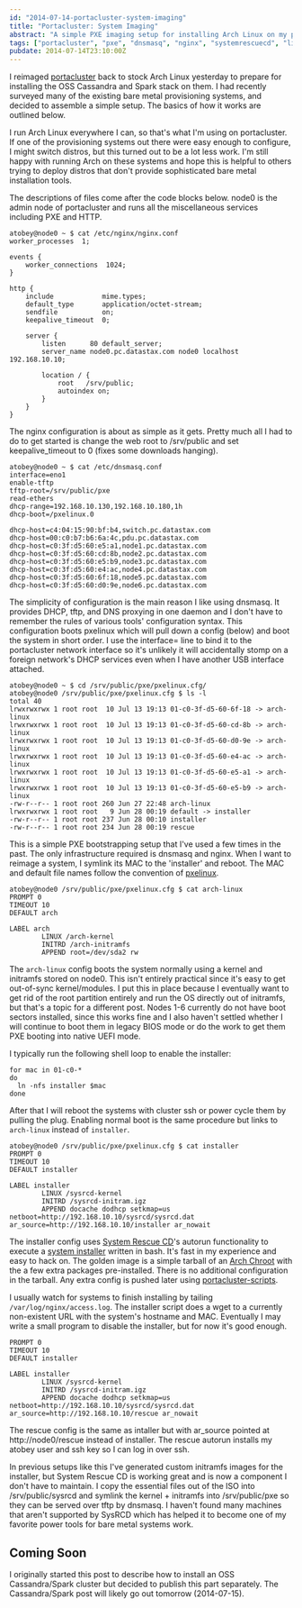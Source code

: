 ```yaml
---
id: "2014-07-14-portacluster-system-imaging"
title: "Portacluster: System Imaging"
abstract: "A simple PXE imaging setup for installing Arch Linux on my portable cluster"
tags: ["portacluster", "pxe", "dnsmasq", "nginx", "systemrescuecd", "linux", "sysadmin", "devops"]
pubdate: 2014-07-14T23:10:00Z
---
```


I reimaged [portacluster](/post/2014-02-07-portacluster.html) back to stock
Arch Linux yesterday to prepare for installing the OSS Cassandra and Spark stack
on them. I had recently surveyed many of the existing bare metal provisioning systems,
and decided to assemble a simple setup. The basics of how it works are outlined
below.

I run Arch Linux everywhere I can, so that's what I'm using on portacluster. If
one of the provisioning systems out there were easy enough to configure, I might
switch distros, but this turned out to be a lot less work. I'm still happy with
running Arch on these systems and hope this is helpful to others trying to
deploy distros that don't provide sophisticated bare metal installation tools.

The descriptions of files come after the code blocks below. node0 is the admin
node of portacluster and runs all the miscellaneous services including PXE and HTTP.

```
atobey@node0 ~ $ cat /etc/nginx/nginx.conf
worker_processes  1;

events {
    worker_connections  1024;
}

http {
    include            mime.types;
    default_type       application/octet-stream;
    sendfile           on;
    keepalive_timeout  0;

    server {
        listen      80 default_server;
        server_name node0.pc.datastax.com node0 localhost 192.168.10.10;

        location / {
            root   /srv/public;
            autoindex on;
        }
    }
}
```

The nginx configuration is about as simple as it gets. Pretty much all I had to
do to get started is change the web root to /srv/public and set
keepalive\_timeout to 0 (fixes some downloads hanging).

```
atobey@node0 ~ $ cat /etc/dnsmasq.conf
interface=eno1
enable-tftp
tftp-root=/srv/public/pxe
read-ethers
dhcp-range=192.168.10.130,192.168.10.180,1h
dhcp-boot=/pxelinux.0

dhcp-host=c4:04:15:90:bf:b4,switch.pc.datastax.com
dhcp-host=00:c0:b7:b6:6a:4c,pdu.pc.datastax.com
dhcp-host=c0:3f:d5:60:e5:a1,node1.pc.datastax.com
dhcp-host=c0:3f:d5:60:cd:8b,node2.pc.datastax.com
dhcp-host=c0:3f:d5:60:e5:b9,node3.pc.datastax.com
dhcp-host=c0:3f:d5:60:e4:ac,node4.pc.datastax.com
dhcp-host=c0:3f:d5:60:6f:18,node5.pc.datastax.com
dhcp-host=c0:3f:d5:60:d0:9e,node6.pc.datastax.com
```

The simplicity of configuration is the main reason I like using dnsmasq. It
provides DHCP, tftp, and DNS proxying in one daemon and I don't have to
remember the rules of various tools' configuration syntax. This configuration
boots pxelinux which will pull down a config (below) and boot the system
in short order. I use the interface= line to bind it to the portacluster
network interface so it's unlikely it will accidentally stomp on a foreign
network's DHCP services even when I have another USB interface attached.

```
atobey@node0 ~ $ cd /srv/public/pxe/pxelinux.cfg/
atobey@node0 /srv/public/pxe/pxelinux.cfg $ ls -l
total 40
lrwxrwxrwx 1 root root  10 Jul 13 19:13 01-c0-3f-d5-60-6f-18 -> arch-linux
lrwxrwxrwx 1 root root  10 Jul 13 19:13 01-c0-3f-d5-60-cd-8b -> arch-linux
lrwxrwxrwx 1 root root  10 Jul 13 19:13 01-c0-3f-d5-60-d0-9e -> arch-linux
lrwxrwxrwx 1 root root  10 Jul 13 19:13 01-c0-3f-d5-60-e4-ac -> arch-linux
lrwxrwxrwx 1 root root  10 Jul 13 19:13 01-c0-3f-d5-60-e5-a1 -> arch-linux
lrwxrwxrwx 1 root root  10 Jul 13 19:13 01-c0-3f-d5-60-e5-b9 -> arch-linux
-rw-r--r-- 1 root root 260 Jun 27 22:48 arch-linux
lrwxrwxrwx 1 root root   9 Jun 28 00:19 default -> installer
-rw-r--r-- 1 root root 237 Jun 28 00:10 installer
-rw-r--r-- 1 root root 234 Jun 28 00:19 rescue
```

This is a simple PXE bootstrapping setup that I've used a few times in the past. The only
infrastructure required is dnsmasq and nginx. When I want to reimage a system, I symlink
its MAC to the 'installer' and reboot.  The MAC and default file names follow the convention of
[pxelinux](http://www.syslinux.org/wiki/index.php/PXELINUX).

```
atobey@node0 /srv/public/pxe/pxelinux.cfg $ cat arch-linux
PROMPT 0
TIMEOUT 10
DEFAULT arch

LABEL arch
        LINUX /arch-kernel
        INITRD /arch-initramfs
        APPEND root=/dev/sda2 rw
```

The `arch-linux` config boots the system normally using a kernel and initramfs stored on
node0. This isn't entirely practical since it's easy to get out-of-sync kernel/modules.
I put this in place because I eventually want to get rid of the root partition entirely
and run the OS directly out of initramfs, but that's a topic for a different post.
Nodes 1-6 currently do not have boot sectors installed, since this works fine and I also
haven't settled whether I will continue to boot them in legacy BIOS mode or do the work
to get them PXE booting into native UEFI mode.

I typically run the following shell loop to enable the installer:

```
for mac in 01-c0-*
do
  ln -nfs installer $mac
done
```

After that I will reboot the systems with cluster ssh or power cycle them by pulling
the plug. Enabling normal boot is the same procedure but links to `arch-linux` instead
of `installer`.

```
atobey@node0 /srv/public/pxe/pxelinux.cfg $ cat installer
PROMPT 0
TIMEOUT 10
DEFAULT installer

LABEL installer
        LINUX /sysrcd-kernel
        INITRD /sysrcd-initram.igz
        APPEND docache dodhcp setkmap=us netboot=http://192.168.10.10/sysrcd/sysrcd.dat ar_source=http://192.168.10.10/installer ar_nowait
```

The installer config uses [System Rescue CD](http://www.sysresccd.org/Sysresccd-manual-en_PXE_network_booting)'s
autorun functionality to execute a
[system installer](https://github.com/tobert/portacluster-scripts/blob/master/overlay/admin/srv/public/installer/autorun)
written in bash. It's fast in my experience and easy to hack on. The golden image is
a simple tarball of an [Arch Chroot](https://wiki.archlinux.org/index.php/DeveloperWiki:Building_in_a_Clean_Chroot)
with the a few extra packages pre-installed. There is no additional configuration
in the tarball. Any extra config is pushed later using
[portacluster-scripts](https://github.com/tobert/portacluster-scripts).

I usually watch for systems to finish installing by tailing `/var/log/nginx/access.log`. The installer script
does a wget to a currently non-existent URL with the system's hostname and MAC. Eventually I may write
a small program to disable the installer, but for now it's good enough.

```
PROMPT 0
TIMEOUT 10
DEFAULT installer

LABEL installer
        LINUX /sysrcd-kernel
        INITRD /sysrcd-initram.igz
        APPEND docache dodhcp setkmap=us netboot=http://192.168.10.10/sysrcd/sysrcd.dat ar_source=http://192.168.10.10/rescue ar_nowait
```

The rescue config is the same as intaller but with ar\_source pointed at http://node0/rescue
instead of installer. The rescue autorun installs my atobey user and ssh key so I can log in
over ssh.

In previous setups like this I've generated custom initramfs images for the
installer, but System Rescue CD is working great and is now a component I don't
have to maintain. I copy the essential files out of the ISO into /srv/public/sysrcd
and symlink the kernel + initramfs into /srv/public/pxe so they can be served
over tftp by dnsmasq. I haven't found many machines that aren't supported by SysRCD
which has helped it to become one of my favorite power tools for bare metal systems work.

## Coming Soon

I originally started this post to describe how to install an OSS Cassandra/Spark cluster
but decided to publish this part separately. The Cassandra/Spark post will likely go out
tomorrow (2014-07-15).


